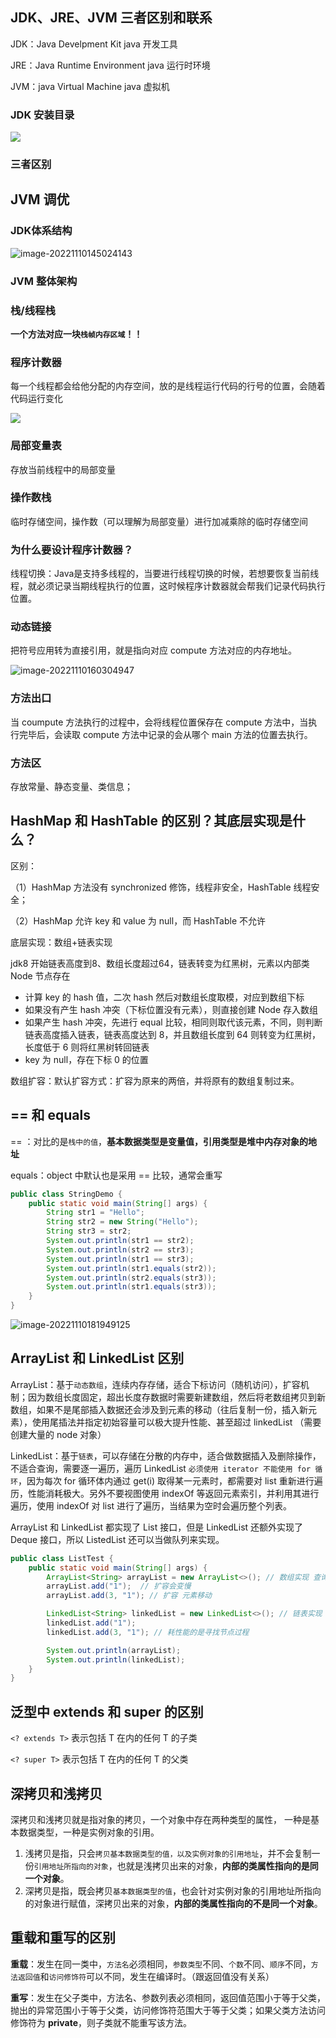## JDK、JRE、JVM 三者区别和联系

JDK：Java Develpment Kit    java 开发工具

JRE：Java Runtime Environment   java 运行时环境

JVM：java Virtual Machine    java 虚拟机

### JDK 安装目录

![](https://cdn.jsdelivr.net/gh/itmarico/image-repository/img/image-20221110144358619.png)

### 三者区别

## JVM 调优

### JDK体系结构

![image-20221110145024143](https://cdn.jsdelivr.net/gh/itmarico/image-repository/img/image-20221110145024143.png)

### JVM 整体架构

### 栈/线程栈

 **一个方法对应一块`栈帧内存区域`！！**

### 程序计数器

每一个线程都会给他分配的内存空间，放的是线程运行代码的行号的位置，会随着代码运行变化

![](https://cdn.jsdelivr.net/gh/itmarico/image-repository/img/JVM%E5%86%85%E5%AD%98%E6%A8%A1%E5%9E%8B.png)

### 局部变量表

存放当前线程中的局部变量

### 操作数栈

临时存储空间，操作数（可以理解为局部变量）进行加减乘除的临时存储空间

### 为什么要设计程序计数器？

线程切换：Java是支持多线程的，当要进行线程切换的时候，若想要恢复当前线程，就必须记录当期线程执行的位置，这时候程序计数器就会帮我们记录代码执行位置。

### 动态链接

把符号应用转为直接引用，就是指向对应 compute 方法对应的内存地址。

![image-20221110160304947](https://cdn.jsdelivr.net/gh/itmarico/image-repository/img/image-20221110160304947.png)

### 方法出口

当 coumpute 方法执行的过程中，会将线程位置保存在 compute 方法中，当执行完毕后，会读取 compute 方法中记录的会从哪个 main 方法的位置去执行。

### 方法区

存放常量、静态变量、类信息；

## HashMap 和 HashTable 的区别？其底层实现是什么？

区别：

（1）HashMap 方法没有 synchronized 修饰，线程非安全，HashTable 线程安全；

（2）HashMap 允许 key 和 value 为 null，而 HashTable 不允许

底层实现：数组+链表实现

jdk8 开始链表高度到8、数组长度超过64，链表转变为红黑树，元素以内部类 Node 节点存在

- 计算 key 的 hash 值，二次 hash 然后对数组长度取模，对应到数组下标
- 如果没有产生 hash 冲突（下标位置没有元素），则直接创建 Node 存入数组
- 如果产生 hash 冲突，先进行 equal 比较，相同则取代该元素，不同，则判断链表高度插入链表，链表高度达到 8，并且数组长度到 64 则转变为红黑树，长度低于 6 则将红黑树转回链表
- key 为 null，存在下标 0 的位置

数组扩容：默认扩容方式：扩容为原来的两倍，并将原有的数组复制过来。

## == 和 equals

== ：对比的是`栈中的值`，**基本数据类型是变量值，引用类型是堆中内存对象的地址**

equals：object 中默认也是采用 == 比较，通常会重写

```java
public class StringDemo {
    public static void main(String[] args) {
        String str1 = "Hello";
        String str2 = new String("Hello");
        String str3 = str2;
        System.out.println(str1 == str2);
        System.out.println(str2 == str3); 
        System.out.println(str1 == str3);
        System.out.println(str1.equals(str2));
        System.out.println(str2.equals(str3));
        System.out.println(str1.equals(str3));
    }
}
```

![image-20221110181949125](https://cdn.jsdelivr.net/gh/itmarico/image-repository/img/image-20221110181949125.png)

## ArrayList 和 LinkedList 区别

ArrayList：基于`动态数组`，连续内存存储，适合下标访问（随机访问），扩容机制；因为数组长度固定，超出长度存数据时需要新建数组，然后将老数组拷贝到新数组，如果不是尾部插入数据还会涉及到元素的移动（往后复制一份，插入新元素），使用尾插法并指定初始容量可以极大提升性能、甚至超过 linkedList （需要创建大量的 node 对象）

LinkedList：基于`链表`，可以存储在分散的内存中，适合做数据插入及删除操作，不适合查询，需要逐一遍历，遍历 LinkedList `必须使用 iterator 不能使用 for 循环`，因为每次 for 循环体内通过 get(i) 取得某一元素时，都需要对 list 重新进行遍历，性能消耗极大。另外不要视图使用 indexOf 等返回元素索引，并利用其进行遍历，使用 indexOf 对 list 进行了遍历，当结果为空时会遍历整个列表。

ArrayList 和 LinkedList 都实现了 List 接口，但是 LinkedList 还额外实现了 Deque 接口，所以 ListedList 还可以当做队列来实现。

```java
public class ListTest {
    public static void main(String[] args) {
        ArrayList<String> arrayList = new ArrayList<>(); // 数组实现 查询快
        arrayList.add("1");  // 扩容会变慢
        arrayList.add(3, "1"); // 扩容 元素移动

        LinkedList<String> linkedList = new LinkedList<>(); // 链表实现  增删快
        linkedList.add("1");
        linkedList.add(3, "1"); // 耗性能的是寻找节点过程

        System.out.println(arrayList);
        System.out.println(linkedList);
    }
}
```

## 泛型中 extends 和 super 的区别

`<? extends T>` 表示包括 T 在内的任何 T 的子类

`<? super T>` 表示包括 T 在内的任何 T 的父类

## 深拷贝和浅拷贝

深拷贝和浅拷贝就是指对象的拷贝，一个对象中存在两种类型的属性， 一种是基本数据类型，一种是实例对象的引用。

1. 浅拷贝是指，只会`拷贝基本数据类型的值，以及实例对象的引用地址`，并不会复制一份`引用地址所指向的对象`，也就是浅拷贝出来的对象，**内部的类属性指向的是同一个对象**。
2. 深拷贝是指，既会拷贝`基本数据类型的值`，也会针对实例对象的引用地址所指向的对象进行赋值，深拷贝出来的对象，**内部的类属性指向的不是同一个对象**。

## 重载和重写的区别

**重载**：发生在同一类中，`方法名`必须相同，`参数类型`不同、`个数`不同、`顺序`不同，`方法返回值`和`访问修饰符`可以不同，发生在编译时。（跟返回值没有关系）

**重写**：发生在父子类中，方法名、参数列表必须相同，返回值范围小于等于父类，抛出的异常范围小于等于父类，访问修饰符范围大于等于父类；如果父类方法访问修饰符为 **private**，则子类就不能重写该方法。
